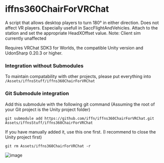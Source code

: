# iffns360ChairForVRChat
A script that allows desktop players to turn 180° in either direction. Does not affect VR players.
Especially usefull in SaccFlightAndVehicles. Attach to the station and set the appropriate HeadXOffset value.
Note: Client sim currently unaffected
 
Requires VRChat SDK3 for Worlds, the compatible Unity version and UdonSharp 0.20.3 or higher.

### Integration without Submodules
To maintain compatability with other projects, please put everything into ```/Assets/iffnsStuff/iffns360ChairForVRChat``` 

### Git Submodule integration
Add this submodule with the following git command (Assuming the root of your Git project is the Unity project folder)
```
git submodule add https://github.com/iffn/iffns360ChairForVRChat.git Assets/iffnsStuff/iffns360ChairForVRChat
```

If you have manually added it, use this one first. (I recommend to close the Unity project first)
```
git rm Assets/iffns360ChairForVRChat -r
```

![image](https://user-images.githubusercontent.com/18383974/176571999-c1894a3e-4877-447b-8fa9-91ea06a9c440.png)

